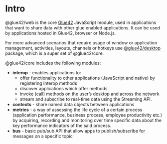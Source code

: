 # Intro

@glue42/web is the core [Glue42](https://glue42.com/) JavaScript module, used in applications that want to share data with other glue enabled applications. It can be used by applications hosted in Glue42, browser or Node.js.

For more advanced scenarios that require usage of window or application management, activities, layouts, channels or hotkeys use [@glue42/desktop](https://www.npmjs.com/package/@glue42/desktop) package, which is a super set of @glue42/core.

@glue42/core includes the following modules:

* **interop** - enables applications to:
    * offer functionality to other applications (JavaScript and native) by registering Interop methods
    * discover applications which offer methods
    * invoke (call) methods on the user’s desktop and across the network
    * stream and subscribe to real-time data using the Streaming API.
* **contexts** - share named data objects between applications
* **metrics** - a way of assessing the life cycle of a certain process (application performance, business process, employee productivity etc.) by acquiring, recording and monitoring over time specific data about the key performance indicators of the said process.
* **bus** - basic pub/sub API that allow apps to publish/subscribe for messages on a specific topic
